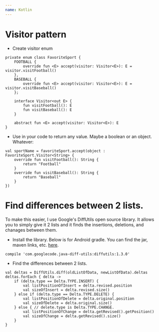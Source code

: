 ```yaml
---
name: Kotlin
---
```


# Visitor pattern

* Create visitor enum

```
private enum class FavoriteSport {
    FOOTBALL {
        override fun <E> accept(visitor: Visitor<E>): E = visitor.visitFootball()
    },
    BASEBALL {
        override fun <E> accept(visitor: Visitor<E>): E = visitor.visitBaseball()
    };

    interface Visitor<out E> {
        fun visitFootball(): E
        fun visitBaseball(): E
    }

    abstract fun <E> accept(visitor: Visitor<E>): E
}
```

* Use in your code to return any value. Maybe a boolean or an object. Whatever:

```
val sportName = favoriteSport.accept(object : FavoriteSport.Visitor<String> {
    override fun visitFootball(): String {
        return "Football"
    }
    override fun visitBaseball(): String {
        return "Baseball"
    }
})
```

# Find differences between 2 lists.

To make this easier, I use Google's DiffUtils open source library. It allows you to simply give it 2 lists and it finds the insertions, deletions, and chanages between them.

* Install the library. Below is for Android gradle. You can find the jar, maven links, etc. [here](https://mvnrepository.com/artifact/com.googlecode.java-diff-utils/diffutils/1.3.0).

```
compile 'com.googlecode.java-diff-utils:diffutils:1.3.0'
```

* Find the differences between 2 lists.

```
val deltas = DiffUtils.diff(oldListOfData, newListOfData).deltas
deltas.forEach { delta ->
    if (delta.type == Delta.TYPE.INSERT) {
        val listPositionOfInsert = delta.revised.position
        val sizeOfInsert = delta.revised.size()
    } else if (delta.type == Delta.TYPE.DELETE) {
        val listPositionOfDelete = delta.original.position
        val sizeOfDelete = delta.original.size()
    } else { // delete.type is Delta.TYPE.CHANGE.
        val listPositionOfChange = delta.getRevised().getPosition()
        val sizeOfChange = delta.getRevised().size()
    }
}
```
